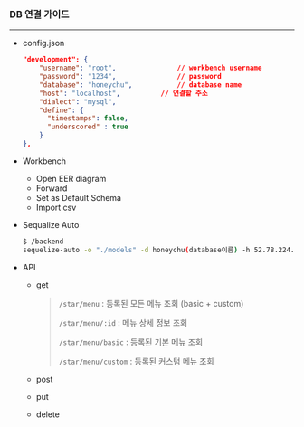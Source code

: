 ### DB 연결 가이드

-----

* config.json

  ```json
  "development": {
      "username": "root",				// workbench username
      "password": "1234",				// password
      "database": "honeychu",			// database name
      "host": "localhost",			// 연결할 주소
      "dialect": "mysql",
      "define": {
        "timestamps": false,
        "underscored" : true
      }
  },
  ```

* Workbench

  * Open EER diagram
  * Forward
  * Set as Default Schema
  * Import csv

* Sequalize Auto

  ```bash
  $ /backend
  sequelize-auto -o "./models" -d honeychu(database이름) -h 52.78.224.61(address) -u semin(username) -p 3306(port) -x 1234(password) -e mysql(사용db)
  ```

* API

  * get

    >`/star/menu` : 등록된 모든 메뉴 조회 (basic + custom)
    >
    >`/star/menu/:id` : 메뉴 상세 정보 조회
    >
    >`/star/menu/basic` : 등록된 기본 메뉴 조회
    >
    >`/star/menu/custom` : 등록된 커스텀 메뉴 조회

  * post

  * put

  * delete